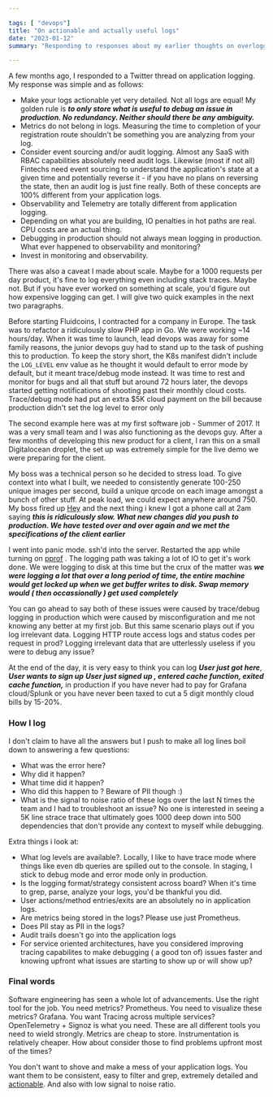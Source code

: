 ```yaml
---

tags: [ "devops"]
title: "On actionable and actually useful logs"
date: "2023-01-12"
summary: "Responding to responses about my earlier thoughts on overlogging"

---
```



A few months ago, I responded to a Twitter thread on application logging. My response was
simple and as follows:

- Make your logs actionable yet very detailed. Not all logs are equal! My golden
  rule is ___to only store what is useful to debug an issue in production. No redundancy. Neither should there be any ambiguity.___
- Metrics do not belong in logs. Measuring the time to completion of your
  registration route shouldn't be something you are analyzing from your log.
- Consider event sourcing and/or audit logging. Almost any SaaS with RBAC capabilities absolutely need audit
  logs. Likewise (most if not all) Fintechs need event sourcing to understand
  the application's state at a given time and potentially reverse it - if you
  have no plans on reversing the state, then an audit log is just fine really. Both of these
  concepts are 100% different from your application logs.
- Observability and Telemetry are totally different from application logging.
- Depending on what you are building, IO penalties in hot paths are real. CPU
  costs are an actual thing.
- Debugging in production should not always mean logging in production. What ever happened to
  observability and monitoring?
- Invest in monitoring and observability.

There was also a caveat I made about scale. Maybe for a 1000 requests per day
product, it's fine to log everything even including stack traces. Maybe not. But
if you have ever worked on something at scale, you'd figure out how expensive
logging can get. I will give two quick examples in the next two paragraphs.

Before starting Fluidcoins, I contracted for a company in Europe. The task was
to refactor a ridiculously slow PHP app in Go. We were working ~14 hours/day.
When it was time to launch, lead devops was away for some family reasons, the
junior devops guy had to stand up to the task of pushing this to production. To
keep the story short, the K8s manifest didn't include the `LOG_LEVEL` env value
as he thought it would default to error mode by default, but it meant
trace/debug mode instead. It was time to rest and monitor for
bugs and all that stuff but around 72 hours later, the devops started
getting notifications of shooting past their monthly cloud costs. Trace/debug
mode had put an extra $5K cloud payment on the bill because production didn't set the
log level to error only

The second example here was at my first software job - Summer of 2017. It was a
very small team and I was also functioning as the devops guy. After a few months of
developing this new product for a client, I ran this on a small Digitalocean droplet, the set
up was extremely simple for the live demo we were preparing for the client.

My boss was a technical person so he decided to stress load. To give context into
what I built, we needed to consistently generate 100-250 unique images per second,
build a unique qrcode on each image amongst a bunch of other stuff. At peak load, we could expect anywhere
around 750. My boss fired up [Hey](https://github.com/rakyll/hey) and
the next thing i knew I got a phone call at 2am saying ___this is ridiculously slow. What new changes did you push to production. We have tested over and over again and we met the specifications of the client earlier___

I went into panic mode. ssh'd into the server. Restarted the app while turning on [pprof](https://jvns.ca/blog/2017/09/24/profiling-go-with-pprof/)
. The logging path was taking a lot of IO to get it's work done. We were logging
to disk at this time but the crux of the matter was ___we were logging a lot that over a long period of time, the entire machine would get locked up when we get buffer writes to disk. Swap memory would ( then occassionally ) get used completely___

You can go ahead to say both of these issues were caused by trace/debug logging in
production which were caused by misconfiguration and me not knowing any better
at my first job. But this same scenario plays out if you log
irrelevant data. Logging HTTP route access logs and status codes per request in prod?
Logging irrelevant data that are utterlessly useless if you were to debug any issue?

At the end of the day, it is very easy to think you can log ___User just got here___,
___User wants to sign up___ ___User just signed up , entered cache function, exited cache function,___ in production if you have
never had to pay for Grafana cloud/Splunk or you have never been taxed to cut
a 5 digit monthly cloud bills by 15-20%.

### How I log

I don't claim to have all the answers but I push to make all log lines boil down to answering a few questions:

- What was the error here?
- Why did it happen?
- What time did it happen?
- Who did this happen to ? Beware of PII though :)
- What is the signal to noise ratio of these logs over the last N times the team
  and I had to troubleshoot an issue? No one is interested in seeing a 5K line strace trace that ultimately goes 1000 deep down into 500 dependencies that don't provide any context to myself while
debugging.

Extra things i look at:

- What log levels are available?. Locally, I like to have trace mode where things like
  even db queries are spilled out to the console. In staging, I stick to debug
  mode and error mode only in production.
- Is the logging format/strategy consistent across board? When it's time to grep, parse, analyze your
  logs, you'd be thankful you did.
- User actions/method entries/exits are an absolutely no in application logs.
- Are metrics being stored in the logs? Please use just Prometheus.
- Does PII stay as PII in the logs?
- Audit trails doesn't go into the application logs
- For service oriented architectures, have you considered improving tracing
  capabilites to make debugging ( a good ton of) issues faster and knowing
  upfront what issues are starting to show up or will show up?

### Final words

Software engineering has seen a whole lot of advancements. Use the right tool
for the job. You need metrics? Prometheus. You need to visualize these metrics?
Grafana. You want Tracing across multiple services? OpenTelemetry + Signoz is
what you need. These are all different tools you need to wield strongly. Metrics are cheap to
store. Instrumentation is relatively cheaper. How about consider those to find
problems upfront most of the times?

You don't want to shove and make a mess of your application logs.
You want them to be consistent, easy to filter and grep, extremely detailed and
[actionable](actionable). And also with low signal to noise ratio.
